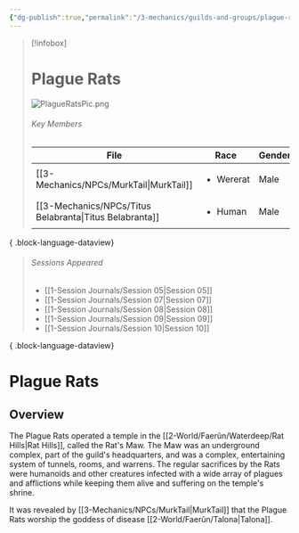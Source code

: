 ```yaml
---
{"dg-publish":true,"permalink":"/3-mechanics/guilds-and-groups/plague-rats/","tags":["Category/Group"],"created":"2025-02-23T10:44:58.776-05:00","updated":"2025-03-13T10:52:28.084-04:00"}
---
```


> [!infobox]
> # Plague Rats
> ![PlagueRatsPic.png](/img/user/z_Assets/PlagueRatsPic.png)
> ###### Key Members
>  | File                                                       | Race                      | Gender |
> | ---------------------------------------------------------- | ------------------------- | ------ |
> | [[3-Mechanics/NPCs/MurkTail\|MurkTail]]                 | <ul><li>Wererat</li></ul> | Male   |
> | [[3-Mechanics/NPCs/Titus Belabranta\|Titus Belabranta]] | <ul><li>Human</li></ul>   | Male   |
> 
{ .block-language-dataview}
> ###### Sessions Appeared
>  - [[1-Session Journals/Session 05\|Session 05]]
> - [[1-Session Journals/Session 07\|Session 07]]
> - [[1-Session Journals/Session 08\|Session 08]]
> - [[1-Session Journals/Session 09\|Session 09]]
> - [[1-Session Journals/Session 10\|Session 10]]
> 
{ .block-language-dataview}
# Plague Rats
## Overview
The Plague Rats operated a temple in the [[2-World/Faerûn/Waterdeep/Rat Hills\|Rat Hills]], called the Rat's Maw. The Maw was an underground complex, part of the guild's headquarters, and was a complex, entertaining system of tunnels, rooms, and warrens. The regular sacrifices by the Rats were humanoids and other creatures infected with a wide array of plagues and afflictions while keeping them alive and suffering on the temple's shrine.

It was revealed by [[3-Mechanics/NPCs/MurkTail\|MurkTail]] that the Plague Rats worship the goddess of disease [[2-World/Faerûn/Talona\|Talona]].
